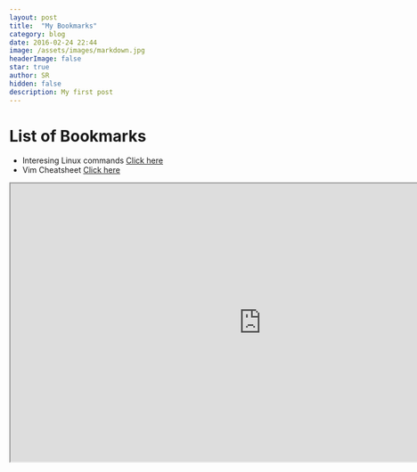 ```yaml
---
layout: post
title:  "My Bookmarks"
category: blog
date: 2016-02-24 22:44
image: /assets/images/markdown.jpg
headerImage: false
star: true
author: SR
hidden: false
description: My first post
---
```


# List of Bookmarks

* Interesing Linux commands [Click here](https://linuxhandbook.com)
* Vim Cheatsheet [Click here](https://github.com/s-raj/vimsheet/blob/gh-pages/index.md)

<iframe width="900" height="500" src="https://outlook.live.com/owa/calendar/0733108b-4d04-45c5-9121-816097fc039c/01c6764e-241e-4b65-9517-0eeba01bf9f8/cid-434EA3465C335360/index.html"></iframe>

